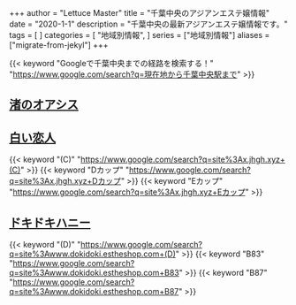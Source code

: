 +++
author = "Lettuce Master"
title = "千葉中央のアジアンエステ嬢情報"
date = "2020-1-1"
description = "千葉中央の最新アジアンエステ嬢情報です。"
tags = [
]
categories = [
    "地域別情報",
]
series = ["地域別情報"]
aliases = ["migrate-from-jekyl"]
+++

{{< keyword "Googleで千葉中央までの経路を検索する！" "https://www.google.com/search?q=現在地から千葉中央駅まで" >}}

## [渚のオアシス](http://os.est-u.com/)


## [白い恋人](http://x.jhgh.xyz/)
{{< keyword "(C)" "https://www.google.com/search?q=site%3Ax.jhgh.xyz+(C)" >}} {{< keyword "Dカップ" "https://www.google.com/search?q=site%3Ax.jhgh.xyz+Dカップ" >}} {{< keyword "Eカップ" "https://www.google.com/search?q=site%3Ax.jhgh.xyz+Eカップ" >}} 

## [ドキドキハニー](http://www.dokidoki.estheshop.com/)
{{< keyword "(D)" "https://www.google.com/search?q=site%3Awww.dokidoki.estheshop.com+(D)" >}} {{< keyword "B83" "https://www.google.com/search?q=site%3Awww.dokidoki.estheshop.com+B83" >}} {{< keyword "B87" "https://www.google.com/search?q=site%3Awww.dokidoki.estheshop.com+B87" >}} 


